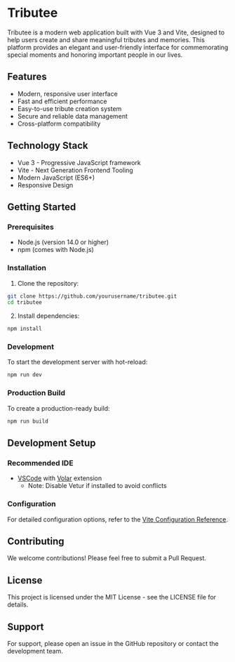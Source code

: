 # Tributee

Tributee is a modern web application built with Vue 3 and Vite, designed to help users create and share meaningful tributes and memories. This platform provides an elegant and user-friendly interface for commemorating special moments and honoring important people in our lives.

## Features

- Modern, responsive user interface
- Fast and efficient performance
- Easy-to-use tribute creation system
- Secure and reliable data management
- Cross-platform compatibility

## Technology Stack

- Vue 3 - Progressive JavaScript framework
- Vite - Next Generation Frontend Tooling
- Modern JavaScript (ES6+)
- Responsive Design

## Getting Started

### Prerequisites

- Node.js (version 14.0 or higher)
- npm (comes with Node.js)

### Installation

1. Clone the repository:
```sh
git clone https://github.com/yourusername/tributee.git
cd tributee
```

2. Install dependencies:
```sh
npm install
```

### Development

To start the development server with hot-reload:
```sh
npm run dev
```

### Production Build

To create a production-ready build:
```sh
npm run build
```

## Development Setup

### Recommended IDE

- [VSCode](https://code.visualstudio.com/) with [Volar](https://marketplace.visualstudio.com/items?itemName=Vue.volar) extension
  - Note: Disable Vetur if installed to avoid conflicts

### Configuration

For detailed configuration options, refer to the [Vite Configuration Reference](https://vitejs.dev/config/).

## Contributing

We welcome contributions! Please feel free to submit a Pull Request.

## License

This project is licensed under the MIT License - see the LICENSE file for details.

## Support

For support, please open an issue in the GitHub repository or contact the development team.
